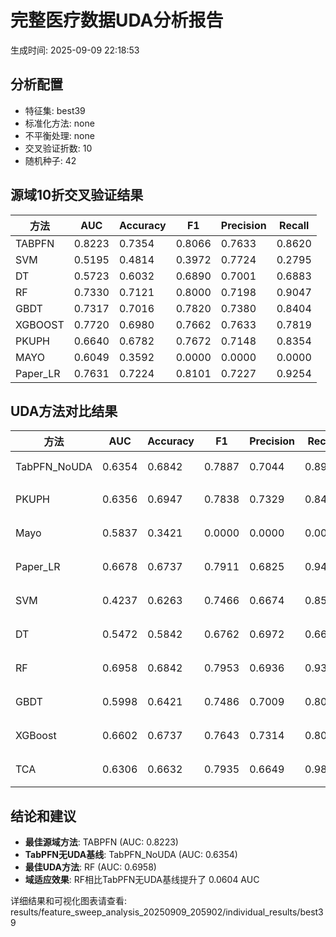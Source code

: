 # 完整医疗数据UDA分析报告

生成时间: 2025-09-09 22:18:53

## 分析配置

- 特征集: best39
- 标准化方法: none
- 不平衡处理: none
- 交叉验证折数: 10
- 随机种子: 42

## 源域10折交叉验证结果

| 方法 | AUC | Accuracy | F1 | Precision | Recall |
|------|-----|----------|----|-----------| -------|
| TABPFN | 0.8223 | 0.7354 | 0.8066 | 0.7633 | 0.8620 |
| SVM | 0.5195 | 0.4814 | 0.3972 | 0.7724 | 0.2795 |
| DT | 0.5723 | 0.6032 | 0.6890 | 0.7001 | 0.6883 |
| RF | 0.7330 | 0.7121 | 0.8000 | 0.7198 | 0.9047 |
| GBDT | 0.7317 | 0.7016 | 0.7820 | 0.7380 | 0.8404 |
| XGBOOST | 0.7720 | 0.6980 | 0.7662 | 0.7633 | 0.7819 |
| PKUPH | 0.6640 | 0.6782 | 0.7672 | 0.7148 | 0.8354 |
| MAYO | 0.6049 | 0.3592 | 0.0000 | 0.0000 | 0.0000 |
| Paper_LR | 0.7631 | 0.7224 | 0.8101 | 0.7227 | 0.9254 |

## UDA方法对比结果

| 方法 | AUC | Accuracy | F1 | Precision | Recall | 类型 |
|------|-----|----------|----|-----------| -------|------|
| TabPFN_NoUDA | 0.6354 | 0.6842 | 0.7887 | 0.7044 | 0.8960 | TabPFN基线 |
| PKUPH | 0.6356 | 0.6947 | 0.7838 | 0.7329 | 0.8474 | 传统基线 |
| Mayo | 0.5837 | 0.3421 | 0.0000 | 0.0000 | 0.0000 | 传统基线 |
| Paper_LR | 0.6678 | 0.6737 | 0.7911 | 0.6825 | 0.9429 | 传统基线 |
| SVM | 0.4237 | 0.6263 | 0.7466 | 0.6674 | 0.8558 | 机器学习基线 |
| DT | 0.5472 | 0.5842 | 0.6762 | 0.6972 | 0.6635 | 机器学习基线 |
| RF | 0.6958 | 0.6842 | 0.7953 | 0.6936 | 0.9346 | 机器学习基线 |
| GBDT | 0.5998 | 0.6421 | 0.7486 | 0.7009 | 0.8077 | 机器学习基线 |
| XGBoost | 0.6602 | 0.6737 | 0.7643 | 0.7314 | 0.8077 | 机器学习基线 |
| TCA | 0.6306 | 0.6632 | 0.7935 | 0.6649 | 0.9840 | UDA方法 |

## 结论和建议

- **最佳源域方法**: TABPFN (AUC: 0.8223)
- **TabPFN无UDA基线**: TabPFN_NoUDA (AUC: 0.6354)
- **最佳UDA方法**: RF (AUC: 0.6958)
- **域适应效果**: RF相比TabPFN无UDA基线提升了 0.0604 AUC

详细结果和可视化图表请查看: results/feature_sweep_analysis_20250909_205902/individual_results/best39
